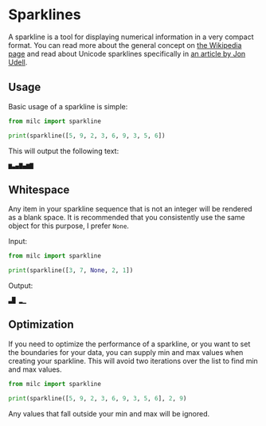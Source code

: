 # Sparklines

A sparkline is a tool for displaying numerical information in a very compact format. You can read more about the general concept on [the Wikipedia page](https://en.wikipedia.org/wiki/Sparkline) and read about Unicode sparklines specifically in [an article by Jon Udell](https://blog.jonudell.net/2021/08/05/the-tao-of-unicode-sparklines/).

## Usage

Basic usage of a sparkline is simple:

```python
from milc import sparkline

print(sparkline([5, 9, 2, 3, 6, 9, 3, 5, 6])
```

This will output the following text:

```
▆▃▄▇▄▆▇
```

## Whitespace

Any item in your sparkline sequence that is not an integer will be rendered as a blank space. It is recommended that you consistently use the same object for this purpose, I prefer `None`.

Input:

```python
from milc import sparkline

print(sparkline([3, 7, None, 2, 1])
```

Output:

```
▃█ ▂▁
```

## Optimization

If you need to optimize the performance of a sparkline, or you want to set the boundaries for your data, you can supply min and max values when creating your sparkline. This will avoid two iterations over the list to find min and max values.

```python
from milc import sparkline

print(sparkline([5, 9, 2, 3, 6, 9, 3, 5, 6], 2, 9)
```

Any values that fall outside your min and max will be ignored.
